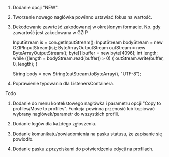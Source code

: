 1. Dodanie opcji "NEW".
2. Tworzenie nowego nagłówka powinno ustawiać fokus na wartość.
3. Dekodowanie zawrtość zakodowanej w określonym formacie. Np. 
gdy zawartość jest zakodowana w GZIP 

   InputStream is = con.getInputStream();
    InputStream bodyStream = new GZIPInputStream(is);
    ByteArrayOutputStream outStream = new ByteArrayOutputStream();
    byte[] buffer = new byte[4096];
    int length;
    while ((length = bodyStream.read(buffer)) > 0) {
        outStream.write(buffer, 0, length);
    }

    String body = new String(outStream.toByteArray(), "UTF-8");


4. Poprawienie typowania dla ListenersContainera.

Todo

1. Dodanie do menu kontekstowego nagłówka i parametru opcji "Copy to
profiles/Move to profiles". Funkcja powinna przenosić lub kopiować wybrany
nagłówek/parametr do wszystkich profili.

2. Dodanie logów dla każdego zgłoszenia.
3. Dodanie komunikatu/powiadomienia na pasku statusu, że zapisanie się powiodło.
4. Dodanie pasku z przyciskami do potwierdzenia edycji na profilach.
